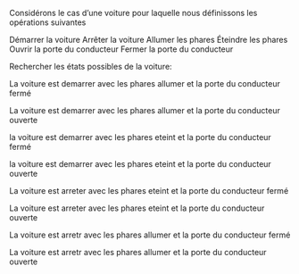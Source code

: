 Considérons le cas d’une voiture pour laquelle nous définissons les opérations suivantes

Démarrer la voiture
Arrêter la voiture
Allumer les phares
Éteindre les phares
Ouvrir la porte du conducteur
Fermer la porte du conducteur

Rechercher les états possibles de la voiture:



La voiture est demarrer avec les phares allumer et la porte du conducteur fermé

La voiture est demarrer avec les phares allumer et la porte du conducteur ouverte

la voiture est demarrer avec les phares eteint et la porte du conducteur fermé

la voiture est demarrer avec les phares eteint et la porte du conducteur ouverte

La voiture est arreter avec les phares eteint et la porte du conducteur fermé

La voiture est arreter avec les phares eteint et la porte du conducteur ouverte

La voiture est arretr avec les phares allumer et la porte du conducteur fermé

La voiture est arretr avec les phares allumer et la porte du conducteur ouverte
